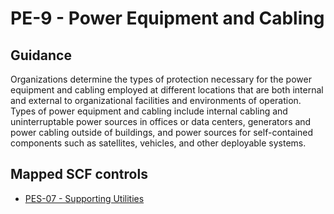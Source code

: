 # PE-9 - Power Equipment and Cabling
## Guidance
Organizations determine the types of protection necessary for the power equipment and cabling employed at different locations that are both internal and external to organizational facilities and environments of operation. Types of power equipment and cabling include internal cabling and uninterruptable power sources in offices or data centers, generators and power cabling outside of buildings, and power sources for self-contained components such as satellites, vehicles, and other deployable systems.
## Mapped SCF controls
- [PES-07 - Supporting Utilities](../scf/pes-07-supportingutilities.md)